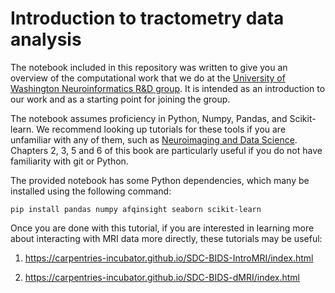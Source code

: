 # Introduction to tractometry data analysis

The notebook included in this repository was written to give you an overview of the computational work that we do at the [University of Washington Neuroinformatics R&D group](https://neuroinformatics.uw.edu/). It is intended as an introduction to our work and as a starting point for joining the group.

The notebook assumes proficiency in Python, Numpy, Pandas, and Scikit-learn. We recommend looking up tutorials for these tools if you are unfamiliar with any of them, such as [Neuroimaging and Data Science](https://neuroimaging-data-science.org/root.html).
Chapters 2, 3, 5 and 6 of this book are particularly useful if you do not have
familiarity with git or Python.

The provided notebook has some Python dependencies, which many be installed using the following command:

    pip install pandas numpy afqinsight seaborn scikit-learn

Once you are done with this tutorial, if you are interested in learning more about interacting with MRI data more directly, these tutorials may be useful:

1. https://carpentries-incubator.github.io/SDC-BIDS-IntroMRI/index.html

2. https://carpentries-incubator.github.io/SDC-BIDS-dMRI/index.html

